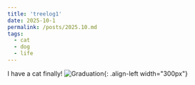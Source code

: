 ```yaml
---
title: 'treelog1'
date: 2025-10-1
permalink: /posts/2025.10.md
tags:
  - cat
  - dog
  - life
---
```


I have a cat finally!
![Graduation](https://rengshu-li.github.io/academicpages/images/profile_1.png){: .align-left width="300px"}

